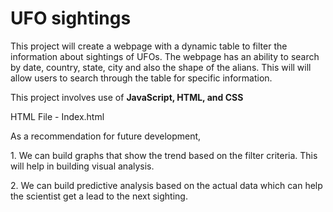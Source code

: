 # UFO sightings

<p>This project will create a webpage with a dynamic table to filter the information about sightings of UFOs. The webpage has an ability to search by date, country, state, city and also the shape of the alians. This will will allow users to search through the table for specific information.</p>
<p>This project involves use of <b> JavaScript, HTML, and CSS </b></p>
<p> HTML File - Index.html</p>
<p>As a recommendation for future development,</p>
<p> 1.  We can build graphs that show the trend based on the filter criteria. This will help in building visual analysis.</p>
<p> 2.  We can build predictive analysis based on the actual data which can help the scientist get a lead to the next sighting.</p>
